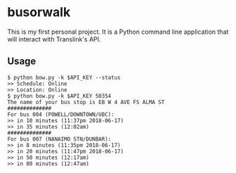 # busorwalk

This is my first personal project. It is a Python command line application that will interact with Translink's API.

## Usage

```
$ python bow.py -k $API_KEY --status
>> Schedule: Online
>> Location: Online
$ python bow.py -k $API_KEY 50354
The name of your bus stop is EB W 4 AVE FS ALMA ST
##############
For bus 004 (POWELL/DOWNTOWN/UBC):
>> in 10 minutes (11:37pm 2018-06-17)
>> in 35 minutes (12:02am)
##############
For bus 007 (NANAIMO STN/DUNBAR):
>> in 8 minutes (11:35pm 2018-06-17)
>> in 20 minutes (11:47pm 2018-06-17)
>> in 50 minutes (12:17am)
>> in 80 minutes (12:47am)
```
